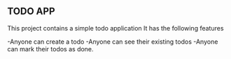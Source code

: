 ## TODO APP

This project contains a simple todo application
It has the following features

-Anyone can create a todo
-Anyone can see their existing todos
-Anyone can mark their todos as done.


